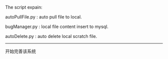 
The script expain:

autoPullFile.py : auto pull file to local.

bugManager.py : local file content insert to mysql.

autoDelete.py : auto delete local scratch file.

---
开始完善该系统













